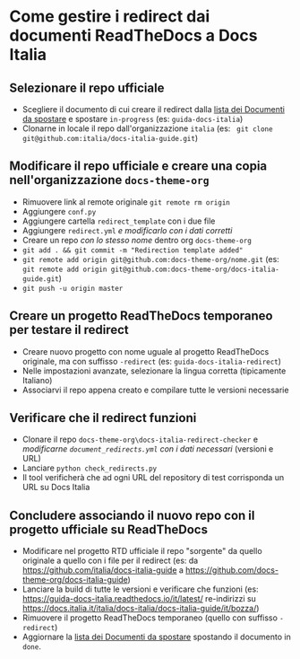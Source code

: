 # Come gestire i redirect dai documenti ReadTheDocs a Docs Italia

## Selezionare il repo ufficiale

* Scegliere il documento di cui creare il redirect dalla [lista dei Documenti da spostare](https://github.com/docs-theme-org/docs-italia-redirect-howto/projects/1) e spostare `in-progress` (es: `guida-docs-italia`)
* Clonarne in locale il repo dall'organizzazione `italia` (es: ` git clone git@github.com:italia/docs-italia-guide.git`)

## Modificare il repo ufficiale e creare una copia nell'organizzazione `docs-theme-org`

* Rimuovere link al remote originale `git remote rm origin`
* Aggiungere `conf.py`
* Aggiungere cartella `redirect_template` con i due file
* Aggiungere `redirect.yml` *e modificarlo con i dati corretti*
* Creare un repo *con lo stesso nome* dentro org `docs-theme-org`
* `git add . && git commit -m "Redirection template added"`
* `git remote add origin git@github.com:docs-theme-org/nome.git` (es: `git remote add origin git@github.com:docs-theme-org/docs-italia-guide.git`)
* `git push -u origin master`

## Creare un progetto ReadTheDocs temporaneo per testare il redirect

* Creare nuovo progetto con nome uguale al progetto ReadTheDocs originale, ma con suffisso `-redirect` (es: `guida-docs-italia-redirect`)
* Nelle impostazioni avanzate, selezionare la lingua corretta (tipicamente Italiano)
* Associarvi il repo appena creato e compilare tutte le versioni necessarie

## Verificare che il redirect funzioni

* Clonare il repo `docs-theme-org\docs-italia-redirect-checker` e *modificarne `document_redirects.yml` con i dati necessari* (versioni e URL)
* Lanciare `python check_redirects.py`
* Il tool verificherà che ad ogni URL del repository di test corrisponda un URL su Docs Italia

## Concludere associando il nuovo repo con il progetto ufficiale su ReadTheDocs

* Modificare nel progetto RTD ufficiale il repo "sorgente" da quello originale a quello con i file per il redirect (es: da https://github.com/italia/docs-italia-guide a https://github.com/docs-theme-org/docs-italia-guide)
* Lanciare la build di tutte le versioni e verificare che funzioni (es: https://guida-docs-italia.readthedocs.io/it/latest/ re-indirizzi su https://docs.italia.it/italia/docs-italia/docs-italia-guide/it/bozza/)
* Rimuovere il progetto ReadTheDocs temporaneo (quello con suffisso `-redirect`)
* Aggiornare la [lista dei Documenti da spostare](https://github.com/docs-theme-org/docs-italia-redirect-howto/projects/1) spostando il documento in `done`.
